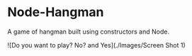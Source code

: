 # Node-Hangman
A game of hangman built using constructors and Node.

![Do you want to play? No? and Yes](./Images/Screen Shot 1)

